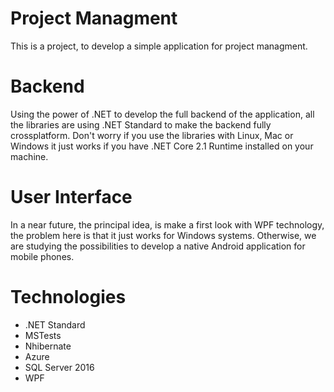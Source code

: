 # Project Managment
This is a project, to develop a simple application for project managment.

# Backend
Using the power of .NET to develop the full backend of the application, all the libraries are using .NET Standard to make the backend fully crossplatform. Don't worry if you use the libraries with Linux, Mac or Windows it just works if you have .NET Core 2.1 Runtime installed on your machine.

# User Interface
In a near future, the principal idea, is make a first look with WPF technology, the problem here is that it just works for Windows systems. Otherwise, we are studying the possibilities to develop a native Android application for mobile phones.

# Technologies
- .NET Standard
- MSTests
- Nhibernate
- Azure
- SQL Server 2016
- WPF
